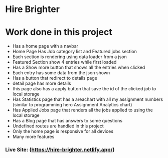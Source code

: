 # Hire Brighter

# Work done in this project

* Has a home page with a navbar 
* Home Page Has Job category list and Featured jobs section
* Each section is rendering using data loader from a json
* Featured Section show 4 entries while first loaded
* Has a Show more button that shows all the entries when clicked
* Each entry has some data from the json shown
* Has a button that redirect to details page
* detail page has more details
* this page also has a apply button that save the id of the clicked job to local storage
* Has Statistics page that has a areachart with all my assignment numbers (similar to programming hero Assignment Analytics chart)
* Has Applied Jobs page that renders all the jobs applied to using the local storage
* Has a Blog page that has answers to some questions
* Undefined routes are handled in this project
* Only the home page is responsive for all devices
* Many more features

### Live Site: (https://hire-brighter.netlify.app/)
